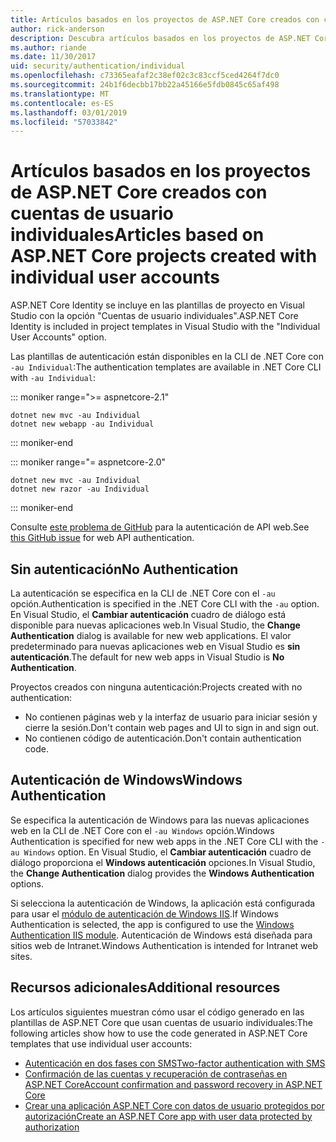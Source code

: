 ```yaml
---
title: Artículos basados en los proyectos de ASP.NET Core creados con cuentas de usuario individuales
author: rick-anderson
description: Descubra artículos basados en los proyectos de ASP.NET Core creados con cuentas de usuario individuales.
ms.author: riande
ms.date: 11/30/2017
uid: security/authentication/individual
ms.openlocfilehash: c73365eafaf2c38ef02c3c83ccf5ced4264f7dc0
ms.sourcegitcommit: 24b1f6decbb17bb22a45166e5fdb0845c65af498
ms.translationtype: MT
ms.contentlocale: es-ES
ms.lasthandoff: 03/01/2019
ms.locfileid: "57033842"
---
```

# <a name="articles-based-on-aspnet-core-projects-created-with-individual-user-accounts"></a><span data-ttu-id="04c53-103">Artículos basados en los proyectos de ASP.NET Core creados con cuentas de usuario individuales</span><span class="sxs-lookup"><span data-stu-id="04c53-103">Articles based on ASP.NET Core projects created with individual user accounts</span></span>

<span data-ttu-id="04c53-104">ASP.NET Core Identity se incluye en las plantillas de proyecto en Visual Studio con la opción "Cuentas de usuario individuales".</span><span class="sxs-lookup"><span data-stu-id="04c53-104">ASP.NET Core Identity is included in project templates in Visual Studio with the "Individual User Accounts" option.</span></span>

<span data-ttu-id="04c53-105">Las plantillas de autenticación están disponibles en la CLI de .NET Core con `-au Individual`:</span><span class="sxs-lookup"><span data-stu-id="04c53-105">The authentication templates are available in .NET Core CLI with `-au Individual`:</span></span>

::: moniker range=">= aspnetcore-2.1"

```console
dotnet new mvc -au Individual
dotnet new webapp -au Individual
```

::: moniker-end

::: moniker range="= aspnetcore-2.0"

```console
dotnet new mvc -au Individual
dotnet new razor -au Individual
```

::: moniker-end

<span data-ttu-id="04c53-106">Consulte [este problema de GitHub](https://github.com/aspnet/AspNetCore/issues/5833) para la autenticación de API web.</span><span class="sxs-lookup"><span data-stu-id="04c53-106">See [this GitHub issue](https://github.com/aspnet/AspNetCore/issues/5833) for web API authentication.</span></span>

<a name="no"></a>
## <a name="no-authentication"></a><span data-ttu-id="04c53-107">Sin autenticación</span><span class="sxs-lookup"><span data-stu-id="04c53-107">No Authentication</span></span>

<span data-ttu-id="04c53-108">La autenticación se especifica en la CLI de .NET Core con el `-au` opción.</span><span class="sxs-lookup"><span data-stu-id="04c53-108">Authentication is specified in the .NET Core CLI with the `-au` option.</span></span> <span data-ttu-id="04c53-109">En Visual Studio, el **Cambiar autenticación** cuadro de diálogo está disponible para nuevas aplicaciones web.</span><span class="sxs-lookup"><span data-stu-id="04c53-109">In Visual Studio, the **Change Authentication** dialog is available for new web applications.</span></span> <span data-ttu-id="04c53-110">El valor predeterminado para nuevas aplicaciones web en Visual Studio es **sin autenticación**.</span><span class="sxs-lookup"><span data-stu-id="04c53-110">The default for new web apps in Visual Studio is **No Authentication**.</span></span>

<span data-ttu-id="04c53-111">Proyectos creados con ninguna autenticación:</span><span class="sxs-lookup"><span data-stu-id="04c53-111">Projects created with no authentication:</span></span>

* <span data-ttu-id="04c53-112">No contienen páginas web y la interfaz de usuario para iniciar sesión y cierre la sesión.</span><span class="sxs-lookup"><span data-stu-id="04c53-112">Don't contain web pages and UI to sign in and sign out.</span></span>
* <span data-ttu-id="04c53-113">No contienen código de autenticación.</span><span class="sxs-lookup"><span data-stu-id="04c53-113">Don't contain authentication code.</span></span>

<a name="win"></a>
## <a name="windows-authentication"></a><span data-ttu-id="04c53-114">Autenticación de Windows</span><span class="sxs-lookup"><span data-stu-id="04c53-114">Windows Authentication</span></span>

<span data-ttu-id="04c53-115">Se especifica la autenticación de Windows para las nuevas aplicaciones web en la CLI de .NET Core con el `-au Windows` opción.</span><span class="sxs-lookup"><span data-stu-id="04c53-115">Windows Authentication is specified for new web apps in the .NET Core CLI with the `-au Windows` option.</span></span> <span data-ttu-id="04c53-116">En Visual Studio, el **Cambiar autenticación** cuadro de diálogo proporciona el **Windows autenticación** opciones.</span><span class="sxs-lookup"><span data-stu-id="04c53-116">In Visual Studio, the **Change Authentication** dialog provides the **Windows Authentication** options.</span></span>

<span data-ttu-id="04c53-117">Si selecciona la autenticación de Windows, la aplicación está configurada para usar el [módulo de autenticación de Windows IIS](xref:host-and-deploy/iis/modules).</span><span class="sxs-lookup"><span data-stu-id="04c53-117">If Windows Authentication is selected, the app is configured to use the [Windows Authentication IIS module](xref:host-and-deploy/iis/modules).</span></span> <span data-ttu-id="04c53-118">Autenticación de Windows está diseñada para sitios web de Intranet.</span><span class="sxs-lookup"><span data-stu-id="04c53-118">Windows Authentication is intended for Intranet web sites.</span></span>

## <a name="additional-resources"></a><span data-ttu-id="04c53-119">Recursos adicionales</span><span class="sxs-lookup"><span data-stu-id="04c53-119">Additional resources</span></span>

<span data-ttu-id="04c53-120">Los artículos siguientes muestran cómo usar el código generado en las plantillas de ASP.NET Core que usan cuentas de usuario individuales:</span><span class="sxs-lookup"><span data-stu-id="04c53-120">The following articles show how to use the code generated in ASP.NET Core templates that use individual user accounts:</span></span>

* [<span data-ttu-id="04c53-121">Autenticación en dos fases con SMS</span><span class="sxs-lookup"><span data-stu-id="04c53-121">Two-factor authentication with SMS</span></span>](xref:security/authentication/2fa)
* [<span data-ttu-id="04c53-122">Confirmación de las cuentas y recuperación de contraseñas en ASP.NET Core</span><span class="sxs-lookup"><span data-stu-id="04c53-122">Account confirmation and password recovery in ASP.NET Core</span></span>](xref:security/authentication/accconfirm)
* [<span data-ttu-id="04c53-123">Crear una aplicación ASP.NET Core con datos de usuario protegidos por autorización</span><span class="sxs-lookup"><span data-stu-id="04c53-123">Create an ASP.NET Core app with user data protected by authorization</span></span>](xref:security/authorization/secure-data)
